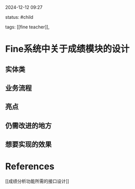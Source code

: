 2024-12-12    09:27

status: #child 

tags: [[fine teacher]], 


# Fine系统中关于成绩模块的设计

## 实体类


## 业务流程


## 亮点


## 仍需改进的地方


## 想要实现的效果



# References
[[成绩分析功能所需的接口设计]]